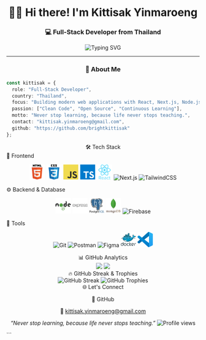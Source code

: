 <div align="center">

# 👋🏻 Hi there! I'm Kittisak Yinmaroeng  
### 💻 Full-Stack Developer from Thailand

<img src="https://readme-typing-svg.herokuapp.com?font=Fira+Code&pause=1000&color=38BDF8&center=true&vCenter=true&width=500&lines=Full+Stack+Developer+%F0%9F%92%BB;React+%7C+Next.js+%7C+TypeScript;Node.js+%7C+Express+%7C+MongoDB;Always+Learning+%F0%9F%93%9A" alt="Typing SVG" />

</div>

---

<div align="center">

### 🚀 About Me

</div>

```typescript
const kittisak = {
  role: "Full-Stack Developer",
  country: "Thailand",
  focus: "Building modern web applications with React, Next.js, Node.js, and TypeScript",
  passion: ["Clean Code", "Open Source", "Continuous Learning"],
  motto: "Never stop learning, because life never stops teaching.",
  contact: "kittisak.yinmaroeng@gmail.com",
  github: "https://github.com/brightkittisak"
};
```
<div align="center">
🛠️ Tech Stack
</div>
🧩 Frontend
<p align="center"> <img src="https://raw.githubusercontent.com/devicons/devicon/master/icons/html5/html5-original-wordmark.svg" width="40" alt="HTML" /> <img src="https://raw.githubusercontent.com/devicons/devicon/master/icons/css3/css3-original-wordmark.svg" width="40" alt="CSS" /> <img src="https://raw.githubusercontent.com/devicons/devicon/master/icons/javascript/javascript-original.svg" width="40" alt="JavaScript" /> <img src="https://raw.githubusercontent.com/devicons/devicon/master/icons/typescript/typescript-original.svg" width="40" alt="TypeScript" /> <img src="https://raw.githubusercontent.com/devicons/devicon/master/icons/react/react-original-wordmark.svg" width="40" alt="React" /> <img src="https://cdn.worldvectorlogo.com/logos/nextjs-2.svg" width="40" alt="Next.js" /> <img src="https://www.vectorlogo.zone/logos/tailwindcss/tailwindcss-icon.svg" width="40" alt="TailwindCSS" /> </p>
⚙️ Backend & Database
<p align="center"> <img src="https://raw.githubusercontent.com/devicons/devicon/master/icons/nodejs/nodejs-original-wordmark.svg" width="40" alt="Node.js" /> <img src="https://raw.githubusercontent.com/devicons/devicon/master/icons/express/express-original-wordmark.svg" width="40" alt="Express" /> <img src="https://raw.githubusercontent.com/devicons/devicon/master/icons/postgresql/postgresql-original-wordmark.svg" width="40" alt="PostgreSQL" /> <img src="https://raw.githubusercontent.com/devicons/devicon/master/icons/mongodb/mongodb-original-wordmark.svg" width="40" alt="MongoDB" /> <img src="https://www.vectorlogo.zone/logos/firebase/firebase-icon.svg" width="40" alt="Firebase" /> </p>
🧰 Tools
<p align="center"> <img src="https://www.vectorlogo.zone/logos/git-scm/git-scm-icon.svg" width="40" alt="Git" /> <img src="https://www.vectorlogo.zone/logos/getpostman/getpostman-icon.svg" width="40" alt="Postman" /> <img src="https://www.vectorlogo.zone/logos/figma/figma-icon.svg" width="40" alt="Figma" /> <img src="https://raw.githubusercontent.com/devicons/devicon/master/icons/docker/docker-original-wordmark.svg" width="40" alt="Docker" /> <img src="https://raw.githubusercontent.com/devicons/devicon/master/icons/vscode/vscode-original.svg" width="40" alt="VSCode" /> </p>
<div align="center">
📊 GitHub Analytics
</div> <div align="center"> <picture> <source srcset="https://github-readme-stats.vercel.app/api?username=brightkittisak&show_icons=true&theme=dark&hide_border=true&bg_color=0d1117&icon_color=38BDF8&text_color=ffffff&title_color=38BDF8" media="(prefers-color-scheme: dark)" /> <source srcset="https://github-readme-stats.vercel.app/api?username=brightkittisak&show_icons=true&theme=default&hide_border=true&bg_color=ffffff&icon_color=38BDF8&text_color=000000&title_color=38BDF8" media="(prefers-color-scheme: light), (prefers-color-scheme: no-preference)" /> <img height="180em" src="https://github-readme-stats.vercel.app/api?username=brightkittisak&show_icons=true&theme=dark&hide_border=true&bg_color=0d1117&icon_color=38BDF8&text_color=ffffff&title_color=38BDF8" /> </picture> <picture> <source srcset="https://github-readme-stats.vercel.app/api/top-langs/?username=brightkittisak&layout=compact&theme=dark&hide_border=true&bg_color=0d1117&text_color=ffffff&title_color=38BDF8" media="(prefers-color-scheme: dark)" /> <source srcset="https://github-readme-stats.vercel.app/api/top-langs/?username=brightkittisak&layout=compact&theme=default&hide_border=true&bg_color=ffffff&text_color=000000&title_color=38BDF8" media="(prefers-color-scheme: light), (prefers-color-scheme: no-preference)" /> <img height="180em" src="https://github-readme-stats.vercel.app/api/top-langs/?username=brightkittisak&layout=compact&theme=dark&hide_border=true&bg_color=0d1117&text_color=ffffff&title_color=38BDF8" /> </picture> </div>
<div align="center">
🔥 GitHub Streak & Trophies
</div> <div align="center"> <picture> <source srcset="https://streak-stats.demolab.com/?user=brightkittisak&theme=dark&hide_border=true&background=0d1117&stroke=38BDF8&ring=38BDF8&fire=38BDF8&currStreakNum=ffffff&sideNums=ffffff&currStreakLabel=38BDF8&sideLabels=38BDF8&dates=ffffff" media="(prefers-color-scheme: dark)" /> <source srcset="https://streak-stats.demolab.com/?user=brightkittisak&theme=default&hide_border=true&background=ffffff&stroke=38BDF8&ring=38BDF8&fire=38BDF8&currStreakNum=000000&sideNums=000000&currStreakLabel=38BDF8&sideLabels=38BDF8&dates=000000" media="(prefers-color-scheme: light), (prefers-color-scheme: no-preference)" /> <img src="https://streak-stats.demolab.com/?user=brightkittisak&theme=dark&hide_border=true&background=0d1117&stroke=38BDF8&ring=38BDF8&fire=38BDF8&currStreakNum=ffffff&sideNums=ffffff&currStreakLabel=38BDF8&sideLabels=38BDF8&dates=ffffff" alt="GitHub Streak" /> </picture> <img src="https://github-profile-trophy.vercel.app/?username=brightkittisak&theme=onestar&no-frame=true&no-bg=true&margin-w=4&title=MultiLanguage,Commit,Followers,Issues,Experience,PullRequest" alt="GitHub Trophies" /> </div>
<div align="center">
🌐 Let's Connect

💼 GitHub

📧 kittisak.yinmaroeng@gmail.com

<em>“Never stop learning, because life never stops teaching.”</em>
<img src="https://komarev.com/ghpvc/?username=brightkittisak&label=Profile%20views&color=38BDF8&style=flat" alt="Profile views" />

</div> ```

